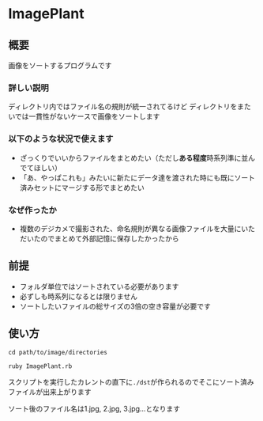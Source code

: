 # ImagePlant

## 概要
画像をソートするプログラムです

### 詳しい説明
ディレクトリ内ではファイル名の規則が統一されてるけど
ディレクトリをまたいでは一貫性がないケースで画像をソートします

### 以下のような状況で使えます
* ざっくりでいいからファイルをまとめたい（ただし**ある程度**時系列準に並んでてほしい）
* 「あ、やっぱこれも」みたいに新たにデータ達を渡された時にも既にソート済みセットにマージする形でまとめたい

### なぜ作ったか
* 複数のデジカメで撮影された、命名規則が異なる画像ファイルを大量にいただいたのでまとめて外部記憶に保存したかったから

## 前提
* フォルダ単位ではソートされている必要があります
* 必ずしも時系列になるとは限りません
* ソートしたいファイルの総サイズの3倍の空き容量が必要です

## 使い方
`cd path/to/image/directories`

`ruby ImagePlant.rb`

スクリプトを実行したカレントの直下に`./dst`が作られるのでそこにソート済みファイルが出来上がります

ソート後のファイル名は1.jpg, 2.jpg, 3.jpg...となります
